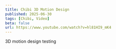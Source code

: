 ```yaml
---
title: Chibi 3D Motion Design
published: 2025-06-30
tags: [Chibi, Video]
beta: false
url: https://www.youtube.com/watch?v=hl81HI9_mK4
---
```


3D motion design testing